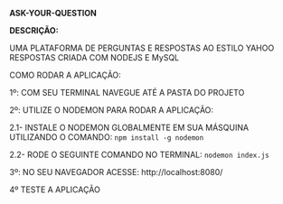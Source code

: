 **ASK-YOUR-QUESTION**

**DESCRIÇÃO:**

UMA PLATAFORMA DE PERGUNTAS E RESPOSTAS AO ESTILO YAHOO RESPOSTAS CRIADA COM NODEJS E MySQL

COMO RODAR A APLICAÇÃO:

1º: COM SEU TERMINAL NAVEGUE ATÉ A PASTA DO PROJETO

2º: UTILIZE O NODEMON PARA RODAR A APLICAÇÃO:

2.1- INSTALE O NODEMON GLOBALMENTE EM SUA MÁSQUINA UTILIZANDO O COMANDO: `npm install -g nodemon`

2.2- RODE O SEGUINTE COMANDO NO TERMINAL: `nodemon index.js`
  
3º: NO SEU NAVEGADOR ACESSE: http://localhost:8080/

4º TESTE A APLICAÇÃO
